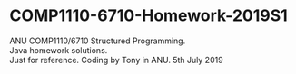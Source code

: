 # COMP1110-6710-Homework-2019S1 <br />
ANU COMP1110/6710 Structured Programming. <br />
Java homework solutions. <br />
Just for reference.
Coding by Tony in ANU.
5th July 2019
